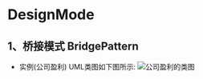 # DesignMode
1、桥接模式 BridgePattern
----------------
* 实例(公司盈利)
 UML类图如下图所示:
 ![公司盈利的类图](./src/main/resource/profit.png)
